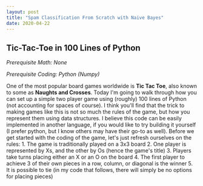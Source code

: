 ```yaml
---
layout: post
title: "Spam Classification From Scratch with Naive Bayes"
date: 2020-04-22
---
```


## Tic-Tac-Toe in 100 Lines of Python 

_Prerequisite Math: None_

_Prerequisite Coding: Python (Numpy)_

One of the most popular board games worldwide is __Tic Tac Toe__, also known to some as __Naughts and Crosses__. Today I'm going to walk through how you can set up a simple two player game using (roughly) 100 lines of Python (not accounting for spaces of course). I think you'll find that the trick to making games like this is not so much the rules of the game, but how you represent them using data structures. I believe this code can be easily implemented in another language, if you would like to try building it yourself (I prefer python, but I know others may have their go-to as well). Before we get started with the coding of the game, let's just refresh ourselves on the rules:
    1. The game is traditionally played on a 3x3 board
    2. One player is represented by Xs, and the other by Os (hence the game's title)
    3. Players take turns placing either an X or an O on the board
    4. The first player to achieve 3 of their own pieces in a row, column, or diagonal is the winner
    5. It is possible to tie (in my code that follows, there will simply be no options for placing pieces)

